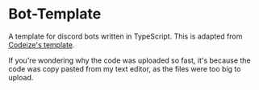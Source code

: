 # Bot-Template
A template for discord bots written in TypeScript. This is adapted from [Codeize's template](https://github.com/Codeize/template). 




If you're wondering why the code was uploaded so fast, it's because the code was copy pasted from my text editor, as the files were too big to upload.
